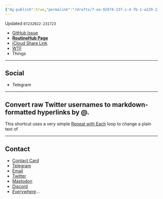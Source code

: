 ```yaml
---
{"dg-publish":true,"permalink":"/drafts/7-ea-92974-137-c-4-fb-1-a229-17-cf-4-ba-010-f9-2/","dgHomeLink":true,"dgPassFrontmatter":false}
---
```


Updated `07232022-231723`

- [GitHub Issue](https://github.com/extratone/i/issues/)
- [**RoutineHub Page**](https://routinehub.co/shortcut/)
- [iCloud Share Link](https://www.icloud.com/shortcuts/dfbddac3265b4adaa715d5d2e12a7608)
- [WTF](https://davidblue.wtf/drafts/7EA92974-137C-4FB1-A229-17CF4BA010F9.html)
- Things

---

## Social

- Telegram

---

## Convert raw Twitter usernames to markdown-formatted hyperlinks by @.

This shortcut uses a very simple [Repeat with Each](https://www.matthewcassinelli.com/actions/repeat-with-each/) loop to change a plain text of 


---

## Contact

- [Contact Card](https://davidblue.wtf/db.vcf)
- [Telegram](https://t.me/extratone)
- [Email](mailto:davidblue@extratone.com) 
- [Twitter](https://twitter.com/NeoYokel)
- [Mastodon](https://mastodon.social/@DavidBlue)
- [Discord](https://discord.gg/0b9KQUKP858b0iZF)
- [*Everywhere*](https://raindrop.io/davidblue/social-directory-21059174)...